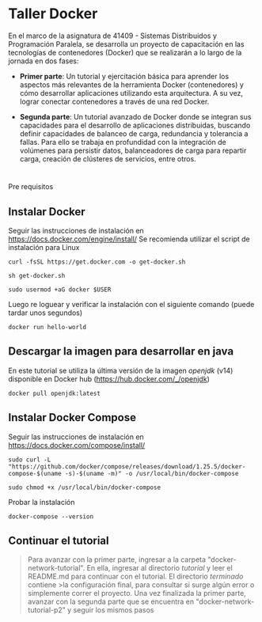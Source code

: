 # Taller Docker 
En el marco de la asignatura de 41409 - Sistemas Distribuidos y Programación Paralela, se desarrolla un proyecto de capacitación en las tecnologías de contenedores (Docker) que se realizarán a lo largo de la jornada en dos fases:

* **Primer parte**: Un tutorial y ejercitación básica para aprender los aspectos más relevantes de la herramienta Docker (contenedores) y cómo desarrollar aplicaciones utilizando esta arquitectura.  A su vez, lograr conectar contenedores a través de una red Docker.

* **Segunda parte**: Un tutorial avanzado de Docker donde se integran sus capacidades para el desarrollo de aplicaciones distribuidas, buscando definir capacidades de balanceo de carga, redundancia y tolerancia a fallas. Para ello se trabaja en profundidad con la integración de volúmenes para persistir datos, balanceadores de carga para repartir carga, creación de clústeres de servicios, entre otros.

# 
Pre requisitos
## Instalar Docker
Seguir las instrucciones de instalación en https://docs.docker.com/engine/install/
Se recomienda utilizar el script de instalación para Linux
```
curl -fsSL https://get.docker.com -o get-docker.sh
```
```
sh get-docker.sh
```
```
sudo usermod +aG docker $USER
```
Luego re loguear y verificar la instalación con el siguiente comando (puede tardar unos segundos)
```
docker run hello-world
```
## Descargar la imagen para desarrollar en java
En este tutorial se utiliza la última versión de la imagen *openjdk* (v14) disponible en Docker hub (https://hub.docker.com/_/openjdk)
```
docker pull openjdk:latest
```
## Instalar Docker Compose
Seguir las instrucciones de instalación en https://docs.docker.com/compose/install/
```
sudo curl -L "https://github.com/docker/compose/releases/download/1.25.5/docker-compose-$(uname -s)-$(uname -m)" -o /usr/local/bin/docker-compose
```
```
sudo chmod +x /usr/local/bin/docker-compose
```
Probar la instalación
```
docker-compose --version
```
## Continuar el tutorial
>Para avanzar con la primer parte, ingresar a la carpeta "docker-network-tutorial".
>En ella, ingresar al directorio *tutorial* y leer el README.md para continuar con el tutorial. El directorio *terminado* contiene >la configuración final, para consultar si surge algún error o simplemente correr el proyecto.
>Una vez finalizada la primer parte, avanzar con la segunda parte que se encuentra en "docker-network-tutorial-p2" y seguir los mismos pasos

